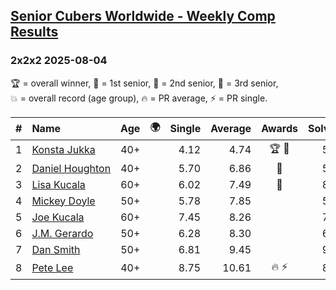 <style>table {white-space: nowrap;}</style>
<link rel="stylesheet" type="text/css" href="/scw-comp/css/flags.css" />

## [Senior Cubers Worldwide - Weekly Comp Results](/scw-comp/results/)
### 2x2x2 2025-08-04

<span style="white-space: nowrap;">🏆 = overall winner</span>, <span style="white-space: nowrap;">🥇 = 1st senior</span>, <span style="white-space: nowrap;">🥈 = 2nd senior</span>, <span style="white-space: nowrap;">🥉 = 3rd senior</span>, <span style="white-space: nowrap;">💥 = overall record (age group)</span>, <span style="white-space: nowrap;">🔥 = PR average</span>, <span style="white-space: nowrap;">⚡ = PR single</span>.

| # | Name | Age | 🌍 | Single | Average | Awards | Solve 1 | Solve 2 | Solve 3 | Solve 4 | Solve 5 | Video |
| :--: | :-- | :--: | :--: | --: | --: | :--: | --: | --: | --: | --: | --: | :-- |
| 1 | [Konsta Jukka](../../persons/konsta_jukka/222.md) | 40+ | <i class="flag flag-FI" /> | 4.12 | 4.74 | 🏆 🥇 | 5.14 | 4.77 | 5.54 | 4.32 | 4.12 | [Desktop](https://www.facebook.com/events/1901314967391999/permalink/1913272142862948) / [Mobile](https://m.facebook.com/events/1901314967391999?view=permalink&id=1913272142862948) |
| 2 | [Daniel Houghton](../../persons/daniel_houghton/222.md) | 40+ | <i class="flag flag-CH" /> | 5.70 | 6.86 | 🥈 | 5.70 | 6.40 | 7.45 | 6.74 | 7.56 | [Desktop](https://www.facebook.com/events/1901314967391999/permalink/1913138122876350) / [Mobile](https://m.facebook.com/events/1901314967391999?view=permalink&id=1913138122876350) |
| 3 | [Lisa Kucala](../../persons/lisa_kucala/222.md) | 60+ | <i class="flag flag-US" /> | 6.02 | 7.49 | 🥉 | 8.16 | 10.99 | 6.02 | 7.47 | 6.85 | [Desktop](https://www.facebook.com/events/1901314967391999/permalink/1912499256273570) / [Mobile](https://m.facebook.com/events/1901314967391999?view=permalink&id=1912499256273570) |
| 4 | [Mickey Doyle](../../persons/mickey_doyle/222.md) | 50+ | <i class="flag flag-US" /> | 5.78 | 7.85 |  | 5.92 | 7.70 | 5.78 | 9.94 | 11.19 | [Desktop](https://www.facebook.com/events/1901314967391999/permalink/1912455286277967) / [Mobile](https://m.facebook.com/events/1901314967391999?view=permalink&id=1912455286277967) |
| 5 | [Joe Kucala](../../persons/joe_kucala/222.md) | 60+ | <i class="flag flag-US" /> | 7.45 | 8.26 |  | 7.80 | 8.85 | 7.45 | 8.14 | 11.11 | [Desktop](https://www.facebook.com/events/1901314967391999/permalink/1913291542861008) / [Mobile](https://m.facebook.com/events/1901314967391999?view=permalink&id=1913291542861008) |
| 6 | [J.M. Gerardo](../../persons/jm_gerardo/222.md) | 50+ | <i class="flag flag-US" /> | 6.28 | 8.30 |  | 6.28 | 13.48 | 7.57 | 9.28 | 8.05 | [Desktop](https://www.facebook.com/events/1901314967391999/permalink/1913547346168761) / [Mobile](https://m.facebook.com/events/1901314967391999?view=permalink&id=1913547346168761) |
| 7 | [Dan Smith](../../persons/dan_smith/222.md) | 50+ | <i class="flag flag-US" /> | 6.81 | 9.45 |  | 9.44 | 8.33 | 6.81 | 10.59 | 14.84 | [Desktop](https://www.facebook.com/events/1686787435351677/permalink/1708362656527488) / [Mobile](https://m.facebook.com/events/1686787435351677?view=permalink&id=1708362656527488) |
| 8 | [Pete Lee](../../persons/pete_lee/222.md) | 40+ | <i class="flag flag-GB" /> | 8.75 | 10.61 | 🔥 ⚡ | 8.90 | 9.54 | 8.75 | 13.39 | 14.81 | [Desktop](https://www.facebook.com/events/1901314967391999/permalink/1906187153571447) / [Mobile](https://m.facebook.com/events/1901314967391999?view=permalink&id=1906187153571447) |

<!-- Global site tag (gtag.js) - Google Analytics -->
<script async src="https://www.googletagmanager.com/gtag/js?id=UA-86348435-3"></script>
<script>window.dataLayer = window.dataLayer || []; function gtag() {dataLayer.push(arguments);} gtag('js', new Date()); gtag('config', 'UA-86348435-3');</script>
